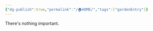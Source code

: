 ```yaml
---
{"dg-publish":true,"permalink":"/🏠HOME/","tags":["gardenEntry"]}
---
```


There's nothing important.
